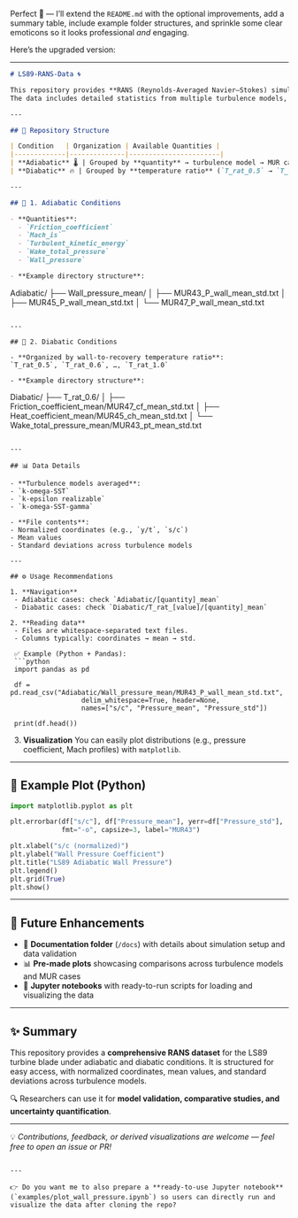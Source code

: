 Perfect 🚀 — I’ll extend the `README.md` with the optional improvements, add a summary table, include example folder structures, and sprinkle some clear emoticons so it looks professional *and* engaging.

Here’s the upgraded version:

---

```markdown
# LS89-RANS-Data 🌀

This repository provides **RANS (Reynolds-Averaged Navier–Stokes) simulation data** for the **LS89 turbine blade** under both **adiabatic** and **diabatic** wall conditions.  
The data includes detailed statistics from multiple turbulence models, enabling comparative analysis, benchmarking, and further research.

---

## 📂 Repository Structure

| Condition   | Organization | Available Quantities |
|-------------|--------------|-----------------------|
| **Adiabatic** 🌡️ | Grouped by **quantity** → turbulence model → MUR cases (MUR43, MUR45, MUR47) | Friction coefficient, Mach number, TKE, total pressure, wall pressure |
| **Diabatic** 🔥 | Grouped by **temperature ratio** (`T_rat_0.5` → `T_rat_1.0`) → then by quantity | Friction coefficient, Heat coefficient, Mach number, TKE, wake quantities, wall pressure |

---

## 🔹 1. Adiabatic Conditions

- **Quantities**:
  - `Friction_coefficient`
  - `Mach_is`
  - `Turbulent_kinetic_energy`
  - `Wake_total_pressure`
  - `Wall_pressure`

- **Example directory structure**:
```

Adiabatic/
├── Wall\_pressure\_mean/
│   ├── MUR43\_P\_wall\_mean\_std.txt
│   ├── MUR45\_P\_wall\_mean\_std.txt
│   └── MUR47\_P\_wall\_mean\_std.txt

```

---

## 🔹 2. Diabatic Conditions

- **Organized by wall-to-recovery temperature ratio**:  
`T_rat_0.5`, `T_rat_0.6`, …, `T_rat_1.0`

- **Example directory structure**:
```

Diabatic/
├── T\_rat\_0.6/
│   ├── Friction\_coefficient\_mean/MUR47\_cf\_mean\_std.txt
│   ├── Heat\_coefficient\_mean/MUR45\_ch\_mean\_std.txt
│   └── Wake\_total\_pressure\_mean/MUR43\_pt\_mean\_std.txt

````

---

## 📊 Data Details

- **Turbulence models averaged**:
- `k-omega-SST`
- `k-epsilon realizable`
- `k-omega-SST-gamma`

- **File contents**:
- Normalized coordinates (e.g., `y/t`, `s/c`)
- Mean values  
- Standard deviations across turbulence models

---

## ⚙️ Usage Recommendations

1. **Navigation**  
 - Adiabatic cases: check `Adiabatic/[quantity]_mean`  
 - Diabatic cases: check `Diabatic/T_rat_[value]/[quantity]_mean`

2. **Reading data**  
 - Files are whitespace-separated text files.  
 - Columns typically: coordinates → mean → std.  

 ✅ Example (Python + Pandas):  
 ```python
 import pandas as pd

 df = pd.read_csv("Adiabatic/Wall_pressure_mean/MUR43_P_wall_mean_std.txt",
                  delim_whitespace=True, header=None,
                  names=["s/c", "Pressure_mean", "Pressure_std"])

 print(df.head())
````

3. **Visualization**
   You can easily plot distributions (e.g., pressure coefficient, Mach profiles) with `matplotlib`.

---

## 📖 Example Plot (Python)

```python
import matplotlib.pyplot as plt

plt.errorbar(df["s/c"], df["Pressure_mean"], yerr=df["Pressure_std"], 
             fmt="-o", capsize=3, label="MUR43")

plt.xlabel("s/c (normalized)")
plt.ylabel("Wall Pressure Coefficient")
plt.title("LS89 Adiabatic Wall Pressure")
plt.legend()
plt.grid(True)
plt.show()
```

---

## 🚀 Future Enhancements

* 📑 **Documentation folder** (`/docs`) with details about simulation setup and data validation
* 📊 **Pre-made plots** showcasing comparisons across turbulence models and MUR cases
* 📝 **Jupyter notebooks** with ready-to-run scripts for loading and visualizing the data

---

## ✨ Summary

This repository provides a **comprehensive RANS dataset** for the LS89 turbine blade under adiabatic and diabatic conditions.
It is structured for easy access, with normalized coordinates, mean values, and standard deviations across turbulence models.

🔍 Researchers can use it for **model validation, comparative studies, and uncertainty quantification**.

---

💡 *Contributions, feedback, or derived visualizations are welcome — feel free to open an issue or PR!*

```

---

👉 Do you want me to also prepare a **ready-to-use Jupyter notebook** (`examples/plot_wall_pressure.ipynb`) so users can directly run and visualize the data after cloning the repo?
```

